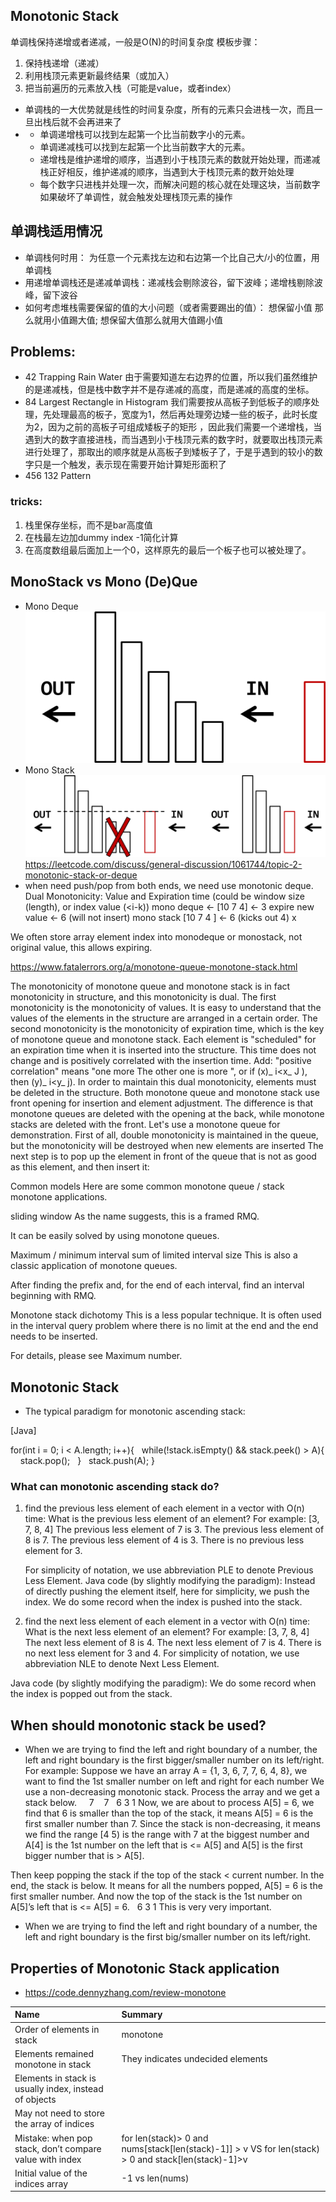## Monotonic Stack
单调栈保持递增或者递减，一般是O(N)的时间复杂度
模板步骤：
1. 保持栈递增（递减）
2. 利用栈顶元素更新最终结果（或加入）
3. 把当前遍历的元素放入栈（可能是value，或者index）

- 单调栈的一大优势就是线性的时间复杂度，所有的元素只会进栈一次，而且一旦出栈后就不会再进来了
- - 单调递增栈可以找到左起第一个比当前数字小的元素。
  - 单调递减栈可以找到左起第一个比当前数字大的元素。
  - 递增栈是维护递增的顺序，当遇到小于栈顶元素的数就开始处理，而递减栈正好相反，维护递减的顺序，当遇到大于栈顶元素的数开始处理
  - 每个数字只进栈并处理一次，而解决问题的核心就在处理这块，当前数字如果破坏了单调性，就会触发处理栈顶元素的操作

## 单调栈适用情况
- 单调栈何时用： 为任意一个元素找左边和右边第一个比自己大/小的位置，用单调栈
- 用递增单调栈还是递减单调栈：递减栈会剔除波谷，留下波峰；递增栈剔除波峰，留下波谷
- 如何考虑堆栈需要保留的值的大小问题（或者需要踢出的值）： 想保留小值 那么就用小值踢大值; 想保留大值那么就用大值踢小值

## Problems:
- 42 Trapping Rain Water  由于需要知道左右边界的位置，所以我们虽然维护的是递减栈，但是栈中数字并不是存递减的高度，而是递减的高度的坐标。
- 84 Largest Rectangle in Histogram 我们需要按从高板子到低板子的顺序处理，先处理最高的板子，宽度为1，然后再处理旁边矮一些的板子，此时长度为2，因为之前的高板子可组成矮板子的矩形 ，因此我们需要一个递增栈，当遇到大的数字直接进栈，而当遇到小于栈顶元素的数字时，就要取出栈顶元素进行处理了，那取出的顺序就是从高板子到矮板子了，于是乎遇到的较小的数字只是一个触发，表示现在需要开始计算矩形面积了
- 456 132 Pattern

### tricks:
1. 栈里保存坐标，而不是bar高度值
2. 在栈最左边加dummy index -1简化计算
3. 在高度数组最后面加上一个0，这样原先的最后一个板子也可以被处理了。

## MonoStack vs Mono (De)Que
- Mono Deque
![mono_deque](img/mono_deque.png)
- Mono Stack
![mono_stack](img/mono_stack.png)
https://leetcode.com/discuss/general-discussion/1061744/topic-2-monotonic-stack-or-deque
- when need push/pop from both ends, we need use monotonic deque.
Dual Monotonicity: Value and Expiration time (could be window size (length), or index value (<i-k))
mono deque
  <- [10 7 4] <- 3
expire           new value
              <- 6 (will not insert)
mono stack
     [10 7 4 ] <- 6 (kicks out 4)
           x

We often store array element index into monodeque or monostack, not original value, this allows expiring.

https://www.fatalerrors.org/a/monotone-queue-monotone-stack.html

The monotonicity of monotone queue and monotone stack is in fact monotonicity in structure, and this monotonicity is dual.
The first monotonicity is the monotonicity of values. It is easy to understand that the values of the elements in the structure are arranged in a certain order.
The second monotonicity is the monotonicity of expiration time, which is the key of monotone queue and monotone stack.
Each element is "scheduled" for an expiration time when it is inserted into the structure. This time does not change and is positively correlated with the insertion time.
Add: "positive correlation" means "one more The other one is more ", or if (x)_ i<x_ J \), then (y)_ i<y_ j\).
In order to maintain this dual monotonicity, elements must be deleted in the structure.
Both monotone queue and monotone stack use front opening for insertion and element adjustment. The difference is that monotone queues are deleted with the opening at the back, while monotone stacks are deleted with the front. Let's use a monotone queue for demonstration.
First of all, double monotonicity is maintained in the queue, but the monotonicity will be destroyed when new elements are inserted
The next step is to pop up the element in front of the queue that is not as good as this element, and then insert it:

Common models
Here are some common monotone queue / stack monotone applications.

sliding window
As the name suggests, this is a framed RMQ.

It can be easily solved by using monotone queues.

Maximum / minimum interval sum of limited interval size
This is also a classic application of monotone queues.

After finding the prefix and, for the end of each interval, find an interval beginning with RMQ.

Monotone stack dichotomy
This is a less popular technique. It is often used in the interval query problem where there is no limit at the end and the end needs to be inserted.

For details, please see Maximum number.

## Monotonic Stack

- The typical paradigm for monotonic ascending stack:

[Java]

for(int i = 0; i < A.length; i++){
  while(!stack.isEmpty() && stack.peek() > A){
    stack.pop();
  }
  stack.push(A);
}


###  What can monotonic ascending stack do?
1. find the previous less element of each element in a vector with O(n) time:
    What is the previous less element of an element?
    For example:
    [3, 7, 8, 4]
    The previous less element of 7 is 3.
    The previous less element of 8 is 7.
    The previous less element of 4 is 3.
    There is no previous less element for 3.

    For simplicity of notation, we use abbreviation PLE to denote Previous Less Element.
    Java code (by slightly modifying the paradigm):
    Instead of directly pushing the element itself, here for simplicity, we push the index.
    We do some record when the index is pushed into the stack.
2. find the next less element of each element in a vector with O(n) time:
What is the next less element of an element?
For example:
[3, 7, 8, 4]
The next less element of 8 is 4.
The next less element of 7 is 4.
There is no next less element for 3 and 4.
For simplicity of notation, we use abbreviation NLE to denote Next Less Element.

Java code (by slightly modifying the paradigm):
We do some record when the index is popped out from the stack.

## When should monotonic stack be used?
- When we are trying to find the left and right boundary of a number, the left and right boundary is the first bigger/smaller number on its left/right.
For example:
Suppose we have an array A = {1, 3, 6, 7, 7, 6, 4, 8}, we want to find the 1st smaller number on left and right for each number
We use a non-decreasing monotonic stack. Process the array and we get a stack below.
    7
   7
  6
3
1
Now, we are about to process A[5] = 6, we find that 6 is smaller than the top of the stack, it means A[5] = 6 is the first smaller number than 7. Since the stack is non-decreasing, it means we find the range [4 5) is the range with 7 at the biggest number and A[4] is the 1st number on the left that is <= A[5] and A[5] is the first bigger number that is > A[5].

Then keep popping the stack if the top of the stack < current number. In the end, the stack is below. It means for all the numbers popped, A[5] = 6 is the first smaller number. And now the top of the stack is the 1st number on A[5]’s left that is <= A[5] = 6.
  6
3
1
This is very very important.
- When we are trying to find the left and right boundary of a number, the left and right boundary is the first big/smaller number on its left/right.

## Properties of Monotonic Stack application
- https://code.dennyzhang.com/review-monotone

| Name                                                    | Summary                                                                                             |
|:--------------------------------------------------------|:----------------------------------------------------------------------------------------------------|
| Order of elements in stack                              | monotone                                                                                            |
| Elements remained monotone in stack                     | They indicates undecided elements                                                                   |
| Elements in stack is usually index, instead of objects  |                                                                                                     |
| May not need to store the array of indices              |                                                                                                     |
| Mistake: when pop stack, don’t compare value with index | for len(stack)> 0 and nums[stack[len(stack)-1]] > v VS for len(stack) > 0 and stack[len(stack)-1]>v |
| Initial value of the indices array                      | -1 vs len(nums)                                                                                     |

